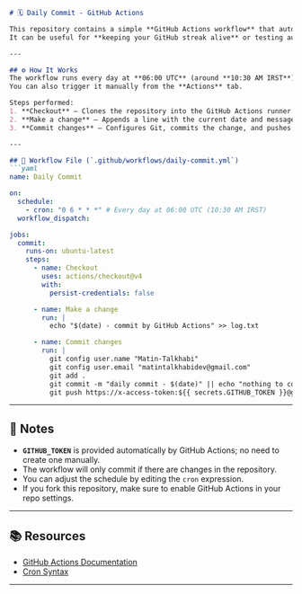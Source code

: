 
````markdown
# 🗓 Daily Commit - GitHub Actions

This repository contains a simple **GitHub Actions workflow** that automatically makes a commit every day.  
It can be useful for **keeping your GitHub streak alive** or testing automation.

---

## ⚙️ How It Works
The workflow runs every day at **06:00 UTC** (around **10:30 AM IRST**).  
You can also trigger it manually from the **Actions** tab.

Steps performed:
1. **Checkout** – Clones the repository into the GitHub Actions runner.
2. **Make a change** – Appends a line with the current date and message to `log.txt`.
3. **Commit changes** – Configures Git, commits the change, and pushes it back to the repository.

---

## 📄 Workflow File (`.github/workflows/daily-commit.yml`)
```yaml
name: Daily Commit

on:
  schedule:
    - cron: "0 6 * * *" # Every day at 06:00 UTC (10:30 AM IRST)
  workflow_dispatch:

jobs:
  commit:
    runs-on: ubuntu-latest
    steps:
      - name: Checkout
        uses: actions/checkout@v4
        with:
          persist-credentials: false

      - name: Make a change
        run: |
          echo "$(date) - commit by GitHub Actions" >> log.txt

      - name: Commit changes
        run: |
          git config user.name "Matin-Talkhabi"
          git config user.email "matintalkhabidev@gmail.com"
          git add .
          git commit -m "daily commit - $(date)" || echo "nothing to commit"
          git push https://x-access-token:${{ secrets.GITHUB_TOKEN }}@github.com/${{ github.repository }} HEAD:main
````

---

## 🔑 Notes

* **`GITHUB_TOKEN`** is provided automatically by GitHub Actions; no need to create one manually.
* The workflow will only commit if there are changes in the repository.
* You can adjust the schedule by editing the `cron` expression.
* If you fork this repository, make sure to enable GitHub Actions in your repo settings.

---

## 📚 Resources

* [GitHub Actions Documentation](https://docs.github.com/en/actions)
* [Cron Syntax](https://crontab.guru/)

---

````


